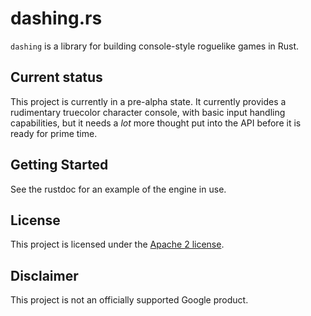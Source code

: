 # dashing.rs

`dashing` is a library for building console-style roguelike games in Rust.

## Current status

This project is currently in a pre-alpha state. It currently provides a rudimentary truecolor
character console, with basic input handling capabilities, but it needs a *lot* more thought put
into the API before it is ready for prime time.

## Getting Started

See the rustdoc for an example of the engine in use.

## License

This project is licensed under the [Apache 2 license](LICENSE).

## Disclaimer

This project is not an officially supported Google product.
